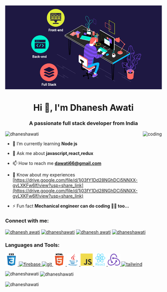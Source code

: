 ![logo](https://github.com/dhaneshawati/dhaneshawati/blob/main/fullstack.gif)
<h1 align="center">Hi 👋, I'm Dhanesh Awati</h1>
<h3 align="center">A passionate full stack developer from India</h3>

<img align="right" alt="coding" with="400" src="https://user-images.githubusercontent.com/55389276/140866485-8fb1c876-9a8f-4d6a-98dc-08c4981eaf70.gif"/>

<p align="left"> <img src="https://komarev.com/ghpvc/?username=dhaneshawati&label=Profile%20views&color=0e75b6&style=flat" alt="dhaneshawati" /> </p>

- 🌱 I’m currently learning **Node js**

- 💬 Ask me about **javascript,react,redux**

- 📫 How to reach me **dawati66@gmail.com**

- 📄 Know about my experiences [https://drive.google.com/file/d/1j03fY1Dd28NGhDCi5NNXX-gvLXKFw6lf/view?usp=share_link](https://drive.google.com/file/d/1j03fY1Dd28NGhDCi5NNXX-gvLXKFw6lf/view?usp=share_link)

- ⚡ Fun fact **Mechanical engineer can do coding 👨‍💻 too...**

<h3 align="left">Connect with me:</h3>
<p align="left">
<a href="https://linkedin.com/in/dhanesh awati" target="blank"><img align="center" src="https://raw.githubusercontent.com/rahuldkjain/github-profile-readme-generator/master/src/images/icons/Social/linked-in-alt.svg" alt="dhanesh awati" height="30" width="40" /></a>
<a href="https://codesandbox.com/dhaneshawati" target="blank"><img align="center" src="https://raw.githubusercontent.com/rahuldkjain/github-profile-readme-generator/master/src/images/icons/Social/codesandbox.svg" alt="dhaneshawati" height="30" width="40" /></a>
<a href="https://fb.com/dhanesh awati" target="blank"><img align="center" src="https://raw.githubusercontent.com/rahuldkjain/github-profile-readme-generator/master/src/images/icons/Social/facebook.svg" alt="dhanesh awati" height="30" width="40" /></a>
<a href="https://www.leetcode.com/dhaneshawati" target="blank"><img align="center" src="https://raw.githubusercontent.com/rahuldkjain/github-profile-readme-generator/master/src/images/icons/Social/leet-code.svg" alt="dhaneshawati" height="30" width="40" /></a>
</p>

<h3 align="left">Languages and Tools:</h3>
<p align="left"> <a href="https://www.w3schools.com/css/" target="_blank" rel="noreferrer"> <img src="https://raw.githubusercontent.com/devicons/devicon/master/icons/css3/css3-original-wordmark.svg" alt="css3" width="40" height="40"/> </a> <a href="https://firebase.google.com/" target="_blank" rel="noreferrer"> <img src="https://www.vectorlogo.zone/logos/firebase/firebase-icon.svg" alt="firebase" width="40" height="40"/> </a> <a href="https://git-scm.com/" target="_blank" rel="noreferrer"> <img src="https://www.vectorlogo.zone/logos/git-scm/git-scm-icon.svg" alt="git" width="40" height="40"/> </a> <a href="https://www.w3.org/html/" target="_blank" rel="noreferrer"> <img src="https://raw.githubusercontent.com/devicons/devicon/master/icons/html5/html5-original-wordmark.svg" alt="html5" width="40" height="40"/> </a> <a href="https://www.java.com" target="_blank" rel="noreferrer"> <img src="https://raw.githubusercontent.com/devicons/devicon/master/icons/java/java-original.svg" alt="java" width="40" height="40"/> </a> <a href="https://developer.mozilla.org/en-US/docs/Web/JavaScript" target="_blank" rel="noreferrer"> <img src="https://raw.githubusercontent.com/devicons/devicon/master/icons/javascript/javascript-original.svg" alt="javascript" width="40" height="40"/> </a> <a href="https://reactjs.org/" target="_blank" rel="noreferrer"> <img src="https://raw.githubusercontent.com/devicons/devicon/master/icons/react/react-original-wordmark.svg" alt="react" width="40" height="40"/> </a> <a href="https://redux.js.org" target="_blank" rel="noreferrer"> <img src="https://raw.githubusercontent.com/devicons/devicon/master/icons/redux/redux-original.svg" alt="redux" width="40" height="40"/> </a> <a href="https://tailwindcss.com/" target="_blank" rel="noreferrer"> <img src="https://www.vectorlogo.zone/logos/tailwindcss/tailwindcss-icon.svg" alt="tailwind" width="40" height="40"/> </a> </p>

<p><img align="left" src="https://github-readme-stats.vercel.app/api/top-langs?username=dhaneshawati&show_icons=true&locale=en&layout=compact" alt="dhaneshawati" /></p>

<p>&nbsp;<img align="center" src="https://github-readme-stats.vercel.app/api?username=dhaneshawati&show_icons=true&locale=en" alt="dhaneshawati" /></p>

<p><img align="center" src="https://github-readme-streak-stats.herokuapp.com/?user=dhaneshawati&" alt="dhaneshawati" /></p>
